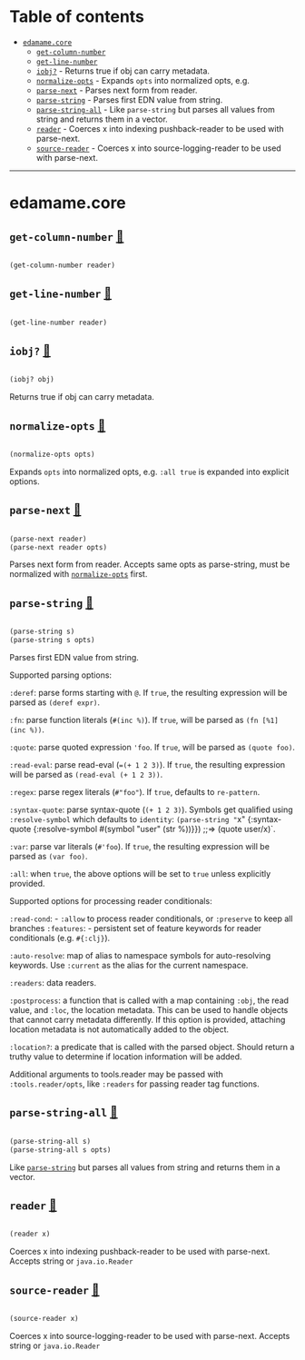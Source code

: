 # Table of contents
-  [`edamame.core`](#edamame.core) 
    -  [`get-column-number`](#edamame.core/get-column-number)
    -  [`get-line-number`](#edamame.core/get-line-number)
    -  [`iobj?`](#edamame.core/iobj?) - Returns true if obj can carry metadata.
    -  [`normalize-opts`](#edamame.core/normalize-opts) - Expands <code>opts</code> into normalized opts, e.g.
    -  [`parse-next`](#edamame.core/parse-next) - Parses next form from reader.
    -  [`parse-string`](#edamame.core/parse-string) - Parses first EDN value from string.
    -  [`parse-string-all`](#edamame.core/parse-string-all) - Like <code>parse-string</code> but parses all values from string and returns them in a vector.
    -  [`reader`](#edamame.core/reader) - Coerces x into indexing pushback-reader to be used with parse-next.
    -  [`source-reader`](#edamame.core/source-reader) - Coerces x into source-logging-reader to be used with parse-next.

-----
# <a name="edamame.core">edamame.core</a>






## <a name="edamame.core/get-column-number">`get-column-number`</a> [:page_facing_up:](https://github.com/borkdude/edamame/blob/master/src/edamame/core.cljc#L88-L89)
<a name="edamame.core/get-column-number"></a>
``` clojure

(get-column-number reader)
```


## <a name="edamame.core/get-line-number">`get-line-number`</a> [:page_facing_up:](https://github.com/borkdude/edamame/blob/master/src/edamame/core.cljc#L85-L86)
<a name="edamame.core/get-line-number"></a>
``` clojure

(get-line-number reader)
```


## <a name="edamame.core/iobj?">`iobj?`</a> [:page_facing_up:](https://github.com/borkdude/edamame/blob/master/src/edamame/core.cljc#L112-L117)
<a name="edamame.core/iobj?"></a>
``` clojure

(iobj? obj)
```


Returns true if obj can carry metadata.

## <a name="edamame.core/normalize-opts">`normalize-opts`</a> [:page_facing_up:](https://github.com/borkdude/edamame/blob/master/src/edamame/core.cljc#L91-L95)
<a name="edamame.core/normalize-opts"></a>
``` clojure

(normalize-opts opts)
```


Expands `opts` into normalized opts, e.g. `:all true` is expanded
  into explicit options.

## <a name="edamame.core/parse-next">`parse-next`</a> [:page_facing_up:](https://github.com/borkdude/edamame/blob/master/src/edamame/core.cljc#L97-L110)
<a name="edamame.core/parse-next"></a>
``` clojure

(parse-next reader)
(parse-next reader opts)
```


Parses next form from reader. Accepts same opts as parse-string, must
  be normalized with [`normalize-opts`](#edamame.core/normalize-opts) first.

## <a name="edamame.core/parse-string">`parse-string`</a> [:page_facing_up:](https://github.com/borkdude/edamame/blob/master/src/edamame/core.cljc#L6-L63)
<a name="edamame.core/parse-string"></a>
``` clojure

(parse-string s)
(parse-string s opts)
```


Parses first EDN value from string.

  Supported parsing options:

  `:deref`: parse forms starting with `@`. If `true`, the resulting
  expression will be parsed as `(deref expr)`.

  `:fn`: parse function literals (`#(inc %)`). If `true`, will be parsed as `(fn [%1] (inc %))`.

  `:quote`: parse quoted expression `'foo`. If `true`, will be parsed as `(quote foo)`.

  `:read-eval`: parse read-eval (`=(+ 1 2 3)`). If `true`, the
  resulting expression will be parsed as `(read-eval (+ 1 2 3))`.

  `:regex`: parse regex literals (`#"foo"`). If `true`, defaults to
  `re-pattern`.

  `:syntax-quote`: parse syntax-quote (`(+ 1 2 3)`). Symbols get
  qualified using `:resolve-symbol` which defaults to `identity`:
  `(parse-string "`x" {:syntax-quote {:resolve-symbol #(symbol "user" (str %))}})
  ;;=> (quote user/x)`.

  `:var`: parse var literals (`#'foo`). If `true`, the resulting
  expression will be parsed as `(var foo)`.

  `:all`: when `true`, the above options will be set to `true` unless
  explicitly provided.

  Supported options for processing reader conditionals:

  `:read-cond`: - `:allow` to process reader conditionals, or
                  `:preserve` to keep all branches
  `:features`: - persistent set of feature keywords for reader conditionals (e.g. `#{:clj}`).

  `:auto-resolve`: map of alias to namespace symbols for
  auto-resolving keywords. Use `:current` as the alias for the current
  namespace.

  `:readers`: data readers.

  `:postprocess`: a function that is called with a map containing
  `:obj`, the read value, and `:loc`, the location metadata. This can
  be used to handle objects that cannot carry metadata differently. If
  this option is provided, attaching location metadata is not
  automatically added to the object.

  `:location?`: a predicate that is called with the parsed
  object. Should return a truthy value to determine if location
  information will be added.

  Additional arguments to tools.reader may be passed with
  `:tools.reader/opts`, like `:readers` for passing reader tag functions.
  

## <a name="edamame.core/parse-string-all">`parse-string-all`</a> [:page_facing_up:](https://github.com/borkdude/edamame/blob/master/src/edamame/core.cljc#L65-L71)
<a name="edamame.core/parse-string-all"></a>
``` clojure

(parse-string-all s)
(parse-string-all s opts)
```


Like [`parse-string`](#edamame.core/parse-string) but parses all values from string and returns them
  in a vector.

## <a name="edamame.core/reader">`reader`</a> [:page_facing_up:](https://github.com/borkdude/edamame/blob/master/src/edamame/core.cljc#L73-L77)
<a name="edamame.core/reader"></a>
``` clojure

(reader x)
```


Coerces x into indexing pushback-reader to be used with
  parse-next. Accepts string or `java.io.Reader`

## <a name="edamame.core/source-reader">`source-reader`</a> [:page_facing_up:](https://github.com/borkdude/edamame/blob/master/src/edamame/core.cljc#L79-L83)
<a name="edamame.core/source-reader"></a>
``` clojure

(source-reader x)
```


Coerces x into source-logging-reader to be used with
  parse-next. Accepts string or `java.io.Reader`
